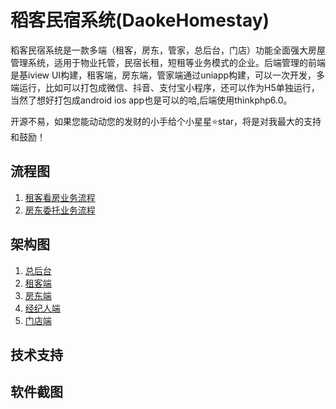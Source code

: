 # 稻客民宿系统(DaokeHomestay)
稻客民宿系统是一款多端（租客，房东，管家，总后台，门店）功能全面强大房屋管理系统，适用于物业托管，民宿长租，短租等业务模式的企业。后端管理的前端是基iview UI构建，租客端，房东端，管家端通过uniapp构建，可以一次开发，多端运行，比如可以打包成微信、抖音、支付宝小程序，还可以作为H5单独运行，当然了想好打包成android ios app也是可以的哈,后端使用thinkphp6.0。

开源不易，如果您能动动您的发财的小手给个小星星⭐star，将是对我最大的支持和鼓励！

## 流程图
1.  [租客看房业务流程 ]()
2.  [房东委托业务流程 ]()

## 架构图
1.  [总后台 ]()
2.  [租客端 ]()
3.  [房东端 ]()
4.  [经纪人端]()
5.  [门店端]()

## 技术支持


## 软件截图
